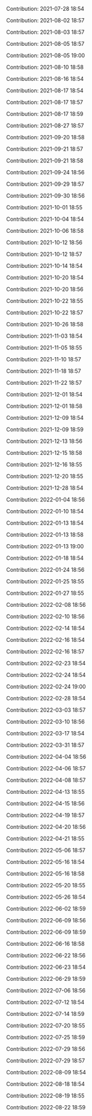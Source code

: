 Contribution: 2021-07-28 18:54

Contribution: 2021-08-02 18:57

Contribution: 2021-08-03 18:57

Contribution: 2021-08-05 18:57

Contribution: 2021-08-05 19:00

Contribution: 2021-08-10 18:58

Contribution: 2021-08-16 18:54

Contribution: 2021-08-17 18:54

Contribution: 2021-08-17 18:57

Contribution: 2021-08-17 18:59

Contribution: 2021-08-27 18:57

Contribution: 2021-09-20 18:58

Contribution: 2021-09-21 18:57

Contribution: 2021-09-21 18:58

Contribution: 2021-09-24 18:56

Contribution: 2021-09-29 18:57

Contribution: 2021-09-30 18:56

Contribution: 2021-10-01 18:55

Contribution: 2021-10-04 18:54

Contribution: 2021-10-06 18:58

Contribution: 2021-10-12 18:56

Contribution: 2021-10-12 18:57

Contribution: 2021-10-14 18:54

Contribution: 2021-10-20 18:54

Contribution: 2021-10-20 18:56

Contribution: 2021-10-22 18:55

Contribution: 2021-10-22 18:57

Contribution: 2021-10-26 18:58

Contribution: 2021-11-03 18:54

Contribution: 2021-11-05 18:55

Contribution: 2021-11-10 18:57

Contribution: 2021-11-18 18:57

Contribution: 2021-11-22 18:57

Contribution: 2021-12-01 18:54

Contribution: 2021-12-01 18:58

Contribution: 2021-12-09 18:54

Contribution: 2021-12-09 18:59

Contribution: 2021-12-13 18:56

Contribution: 2021-12-15 18:58

Contribution: 2021-12-16 18:55

Contribution: 2021-12-20 18:55

Contribution: 2021-12-28 18:54

Contribution: 2022-01-04 18:56

Contribution: 2022-01-10 18:54

Contribution: 2022-01-13 18:54

Contribution: 2022-01-13 18:58

Contribution: 2022-01-13 19:00

Contribution: 2022-01-18 18:54

Contribution: 2022-01-24 18:56

Contribution: 2022-01-25 18:55

Contribution: 2022-01-27 18:55

Contribution: 2022-02-08 18:56

Contribution: 2022-02-10 18:56

Contribution: 2022-02-14 18:54

Contribution: 2022-02-16 18:54

Contribution: 2022-02-16 18:57

Contribution: 2022-02-23 18:54

Contribution: 2022-02-24 18:54

Contribution: 2022-02-24 19:00

Contribution: 2022-02-28 18:54

Contribution: 2022-03-03 18:57

Contribution: 2022-03-10 18:56

Contribution: 2022-03-17 18:54

Contribution: 2022-03-31 18:57

Contribution: 2022-04-04 18:56

Contribution: 2022-04-06 18:57

Contribution: 2022-04-08 18:57

Contribution: 2022-04-13 18:55

Contribution: 2022-04-15 18:56

Contribution: 2022-04-19 18:57

Contribution: 2022-04-20 18:56

Contribution: 2022-04-21 18:55

Contribution: 2022-05-06 18:57

Contribution: 2022-05-16 18:54

Contribution: 2022-05-16 18:58

Contribution: 2022-05-20 18:55

Contribution: 2022-05-26 18:54

Contribution: 2022-06-02 18:59

Contribution: 2022-06-09 18:56

Contribution: 2022-06-09 18:59

Contribution: 2022-06-16 18:58

Contribution: 2022-06-22 18:56

Contribution: 2022-06-23 18:54

Contribution: 2022-06-29 18:59

Contribution: 2022-07-06 18:56

Contribution: 2022-07-12 18:54

Contribution: 2022-07-14 18:59

Contribution: 2022-07-20 18:55

Contribution: 2022-07-25 18:59

Contribution: 2022-07-29 18:56

Contribution: 2022-07-29 18:57

Contribution: 2022-08-09 18:54

Contribution: 2022-08-18 18:54

Contribution: 2022-08-19 18:55

Contribution: 2022-08-22 18:59

